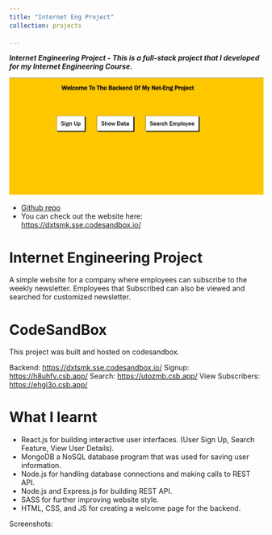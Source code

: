 ```yaml
---
title: "Internet Eng Project"
collection: projects

---
```

***Internet Engineering Project - This is a full-stack project that I developed for my Internet Engineering Course.***
  
![](/images/net.jpg)


* [Github repo](https://github.com/MelDashti/net-eng-project) 
* You can check out the website here: https://dxtsmk.sse.codesandbox.io/

<!-- ABOUT THE PROJECT -->
# Internet Engineering Project 

A simple website for a company where employees can subscribe to the weekly newsletter. Employees that Subscribed can also be viewed and searched for customized newsletter. 
 
# CodeSandBox 

This project was built and hosted on codesandbox.

Backend: https://dxtsmk.sse.codesandbox.io/
Signup: https://h8uhfv.csb.app/
Search: https://utozmb.csb.app/
View Subscribers: https://ehgi3o.csb.app/

# What I learnt

- React.js for building interactive user interfaces. (User Sign Up, Search Feature, View User Details).
- MongoDB a NoSQL database program that was used for saving user information. 
- Node.js for handling database connections and making calls to REST API. 
- Node.js and Express.js for building REST API.
- SASS for further improving website style.
- HTML, CSS, and JS for creating a welcome page for the backend. 

Screenshots: 
